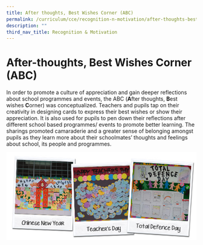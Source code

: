 ```yaml
---
title: After thoughts, Best Wishes Corner (ABC)
permalink: /curriculum/cce/recognition-n-motivation/after-thoughts-best-wishes-corner-abc/
description: ""
third_nav_title: Recognition & Motivation
---
```

# **After-thoughts, Best Wishes Corner (ABC)**

In order to promote a culture of appreciation and gain deeper reflections about school programmes and events, the ABC (**A**fter thoughts, **B**est wishes **C**orner) was conceptualized. Teachers and pupils tap on their creativity in designing cards to express their best wishes or show their appreciation. It is also used for pupils to pen down their reflections after different school based programmes/ events to promote better learning. The sharings promoted camaraderie and a greater sense of belonging amongst pupils as they learn more about their schoolmates’ thoughts and feelings about school, its people and programmes.

![](/images/ABC_Board.jpg)